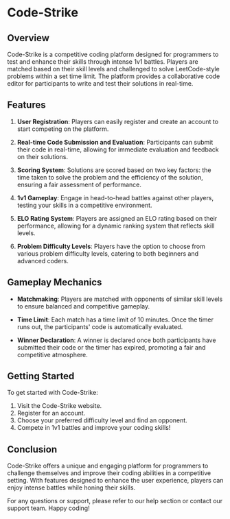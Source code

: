 # Code-Strike

## Overview

Code-Strike is a competitive coding platform designed for programmers to test and enhance their skills through intense 1v1 battles. Players are matched based on their skill levels and challenged to solve LeetCode-style problems within a set time limit. The platform provides a collaborative code editor for participants to write and test their solutions in real-time.

## Features

1. **User Registration**: Players can easily register and create an account to start competing on the platform.

2. **Real-time Code Submission and Evaluation**: Participants can submit their code in real-time, allowing for immediate evaluation and feedback on their solutions.

3. **Scoring System**: Solutions are scored based on two key factors: the time taken to solve the problem and the efficiency of the solution, ensuring a fair assessment of performance.

4. **1v1 Gameplay**: Engage in head-to-head battles against other players, testing your skills in a competitive environment.

5. **ELO Rating System**: Players are assigned an ELO rating based on their performance, allowing for a dynamic ranking system that reflects skill levels.

6. **Problem Difficulty Levels**: Players have the option to choose from various problem difficulty levels, catering to both beginners and advanced coders.

## Gameplay Mechanics

- **Matchmaking**: Players are matched with opponents of similar skill levels to ensure balanced and competitive gameplay.
  
- **Time Limit**: Each match has a time limit of 10 minutes. Once the timer runs out, the participants' code is automatically evaluated.

- **Winner Declaration**: A winner is declared once both participants have submitted their code or the timer has expired, promoting a fair and competitive atmosphere.

## Getting Started

To get started with Code-Strike:

1. Visit the Code-Strike website.
2. Register for an account.
3. Choose your preferred difficulty level and find an opponent.
4. Compete in 1v1 battles and improve your coding skills!

## Conclusion

Code-Strike offers a unique and engaging platform for programmers to challenge themselves and improve their coding abilities in a competitive setting. With features designed to enhance the user experience, players can enjoy intense battles while honing their skills.

For any questions or support, please refer to our help section or contact our support team. Happy coding!
